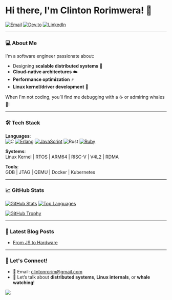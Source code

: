 # Hi there, I'm Clinton Rorimwera! 👋

[![Email](https://img.shields.io/badge/Email-clintonrorim%40gmail.com-blue?style=flat&logo=gmail)](mailto:clintonrorim@gmail.com)
[![Dev.to](https://img.shields.io/badge/Dev.to-Blog-black?style=flat&logo=dev.to)](https://dev.to/rorimwema)
[![LinkedIn](https://img.shields.io/badge/LinkedIn-Connect-blue?style=flat&logo=linkedin)](https://www.linkedin.com/in/clinton-rorimwera/)

---

### 💻 About Me
I'm a software engineer passionate about:
- Designing **scalable distributed systems** 🚀
- **Cloud-native architectures** ☁️
- **Performance optimization** ⚡
- **Linux kernel/driver development** 🐧

When I'm not coding, you’ll find me debugging with a ☕ or admiring whales 🐋!

---

### 🛠️ Tech Stack
**Languages**:  
![C](https://img.shields.io/badge/C-%2300599C.svg?style=flat&logo=c&logoColor=white)
[![Erlang](https://img.shields.io/badge/Erlang-A90533?logo=erlang&logoColor=fff)](#)
[![JavaScript](https://img.shields.io/badge/JavaScript-F7DF1E?logo=javascript&logoColor=000)](#)
![Rust](https://img.shields.io/badge/Rust-%23000000.svg?style=flat&logo=rust&logoColor=white)
[![Ruby](https://img.shields.io/badge/Ruby-%23CC342D.svg?&logo=ruby&logoColor=white)](#)

**Systems**:  
Linux Kernel | RTOS | ARM64 | RISC-V | V4L2 | RDMA

**Tools**:  
GDB | JTAG | QEMU | Docker | Kubernetes

---

### 📈 GitHub Stats

[![GitHub Stats](https://github-readme-stats.vercel.app/api?username=rorimwema&show_icons=true&theme=dark&hide=stars,issues)](https://github.com/rorimwema)
[![Top Languages](https://github-readme-stats.vercel.app/api/top-langs/?username=rorimwema&layout=compact&theme=dark&hide=Jupyter%20Notebook)](https://github.com/rorimwema)


[![GitHub Trophy](https://github-profile-trophy.vercel.app/?username=rorimwema&theme=onedark&row=1)](https://github.com/ryo-ma/github-profile-trophy)

---

### 📝 Latest Blog Posts
<!-- Dev.to RSS Feed -->
- [From JS to Hardware]([https://dev.to/rorimwema/debugging-kernel-panics-101-1234](https://dev.to/mebyte/my-programming-journey-from-javascript-to-hardware-4gdg))


---

### 🤝 Let's Connect!
- 💌 Email: [clintonrorim@gmail.com](mailto:clintonrorim@gmail.com)
- 🐳 Let’s talk about **distributed systems**, **Linux internals**, or **whale watching**!

![](https://komarev.com/ghpvc/?username=rorimwema&color=blue&label=Profile+Views)
